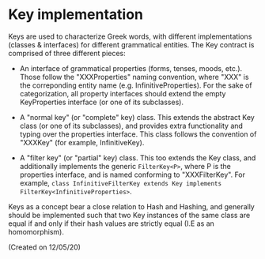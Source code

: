 # Key implementation

Keys are used to characterize Greek words, with different implementations (classes & interfaces) for different grammatical entities.
The Key contract is comprised of three different pieces:

- An interface of grammatical properties (forms, tenses, moods, etc.). Those follow the "XXXProperties" naming convention, where "XXX" is the correponding entity name (e.g. InfinitiveProperties). For the sake of categorization, all property interfaces should extend the empty KeyProperties interface (or one of its subclasses).

- A "normal key" (or "complete" key) class. This extends the abstract Key class (or one of its subclasses), and provides extra functionality and typing over the properties interface. This class follows the convention of "XXXKey" (for example, InfinitiveKey).

- A "filter key" (or "partial" key) class. This too extends the Key class, and additionally implements the generic `FilterKey<P>`, where P is the properties interface, and is named conforming to "XXXFilterKey".
  For example, `class InfinitiveFilterKey extends Key implements FilterKey<InfinitiveProperties>`.

Keys as a concept bear a close relation to Hash and Hashing, and generally should be implemented
such that two Key instances of the same class are equal if and only if their hash values are strictly equal (I.E as an homomorphism).

(Created on 12/05/20)

